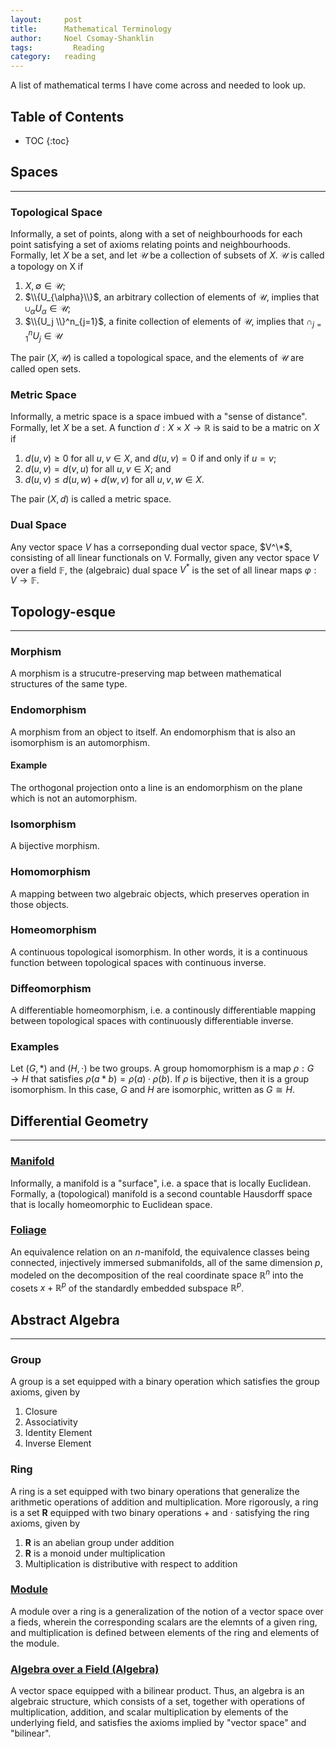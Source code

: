 ```yaml
---
layout:     post
title:      Mathematical Terminology
author:     Noel Csomay-Shanklin
tags: 		  Reading 
category:   reading
---
```

A list of mathematical terms I have come across and needed to look up.
## Table of Contents
* TOC
{:toc}
## Spaces
---
### Topological Space
Informally, a set of points, along with a set of neighbourhoods for each point satisfying a set of axioms relating points and neighbourhoods. Formally, let $X$ be a set, and let $\mathscr{U}$ be a collection of subsets of $X$. $\mathscr{U}$ is called a topology on X if
1. $X,\emptyset\in\mathscr{U}$;
2. $\\{U_{\alpha}\\}$, an arbitrary collection of elements of $\mathscr{U}$, implies that $\cup_{\alpha}U_\alpha\in\mathscr{U}$;
3. $\\{U_j \\}^n_{j=1}$, a finite collection of elements of $\mathscr{U}$, implies that $\cap_{j=1}^n U_j\in\mathscr{U}$

The pair $(X,\mathscr{U})$ is called a topological space, and the elements of $\mathscr{U}$ are called open sets.

### Metric Space
Informally, a metric space is a space imbued with a "sense of distance". Formally, let $X$ be a set. A function $d:X\times X\to\mathbb{R}$ is said to be a matric on $X$ if 
1. $d(u,v)\ge0$ for all $u,v\in X$, and $d(u,v)=0$ if and only if $u=v$;
2. $d(u,v)=d(v,u)$ for all $u,v\in X$; and
3. $d(u,v)\le d(u,w)+d(w,v)$ for all $u,v,w\in X$.

The pair $(X,d)$ is called a metric space.

### Dual Space
Any vector space $V$ has a corrseponding dual vector space, $V^\*$, consisting of all linear functionals on V. Formally, given any vector space $V$ over a field $\mathbb{F}$, the (algebraic) dual space $V^*$ is the set of all linear maps $\varphi:V\to\mathbb{F}$.
## Topology-esque
---
### Morphism
A morphism is a strucutre-preserving map between mathematical structures of the same type.
### Endomorphism
A morphism from an object to itself. An endomorphism that is also an isomorphism is an automorphism.
#### Example
The orthogonal projection onto a line is an endomorphism on the plane which is not an automorphism.
### Isomorphism
A bijective morphism.
### Homomorphism
A mapping between two algebraic objects, which preserves operation in those objects. 
### Homeomorphism
A continuous topological isomorphism. In other words, it is a continuous function between topological spaces with continuous inverse.
### Diffeomorphism
A differentiable homeomorphism, i.e. a continously differentiable mapping between topological spaces with continuously differentiable inverse.
### Examples
Let $(G, * )$ and $(H,\cdot)$ be two groups. A group homomorphism is a map $\rho:G\to H$ that satisfies $\rho (a*b)=\rho(a)\cdot \rho(b)$. If $\rho$ is bijective, then it is a group isomorphism. In this case, $G$ and $H$ are isomorphic, written as $G\cong H$.
## Differential Geometry
---
### [Manifold](https://en.wikipedia.org/wiki/Manifold)
Informally, a manifold is a "surface", i.e. a space that is locally Euclidean. Formally, a (topological) manifold is a second countable Hausdorff space that is locally homeomorphic to Euclidean space.
### [Foliage](https://en.wikipedia.org/wiki/Foliation)
An equivalence relation on an $n$-manifold, the equivalence classes being connected, injectively immersed submanifolds, all of the same dimension $p$, modeled on the decomposition of the real coordinate space $\mathbb{R}^n$ into the cosets $x+\mathbb{R}^p$ of the standardly embedded subspace $\mathbb{R}^p$.

## Abstract Algebra
---
### Group
A group is a set equipped with a binary operation which satisfies the group axioms, given by
1. Closure
2. Associativity
3. Identity Element
4. Inverse Element

### Ring
A ring is a set equipped with two binary operations that generalize the arithmetic operations of addition and multiplication. More rigorously, a ring is a set $\mathbf{R}$ equipped with two binary operations $+$ and $\cdot$ satisfying the ring axioms, given by
1. $\mathbf{R}$ is an abelian group under addition
2. $\mathbf{R}$ is a monoid under multiplication
3. Multiplication is distributive with respect to addition

### [Module](https://en.wikipedia.org/wiki/Module_(mathematics))
A module over a ring is a generalization of the notion of a vector space over a fieds, wherein the corresponding scalars are the elemnts of a given ring, and multiplication is defined between elements of the ring and elements of the module.

### [Algebra over a Field (Algebra)](https://en.wikipedia.org/wiki/Algebra_over_a_field)
A vector space equipped with a bilinear product. Thus, an algebra is an algebraic structure, which consists of a set, together with operations of multiplication, addition, and scalar multiplication by elements of the underlying field, and satisfies the axioms implied by "vector space" and "bilinear".




